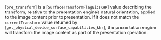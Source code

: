 [`pre_transform`] is a [`SurfaceTransformFlagBitsKHR`] value
describing the transform, relative to the presentation engine’s natural
orientation, applied to the image content prior to presentation.
If it does not match the `currentTransform` value returned by
[`get_physical_device_surface_capabilities_khr`], the presentation engine
will transform the image content as part of the presentation operation.
